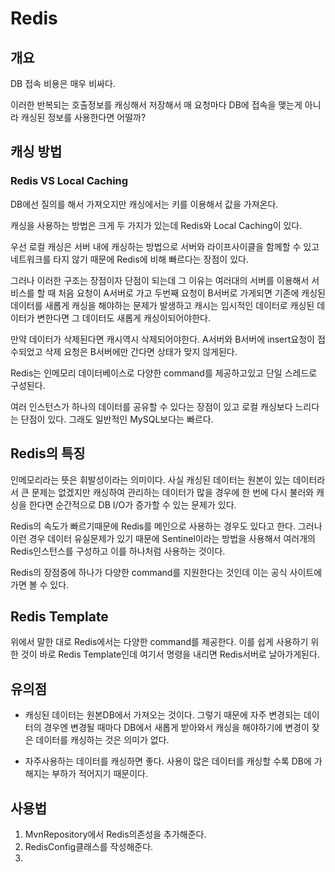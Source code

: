 # Redis

## 개요

DB 접속 비용은 매우 비싸다.

이러한 반복되는 호출정보를 캐싱해서 저장해서 매 요청마다 DB에 접속을 맺는게 아니라 캐싱된 정보를 사용한다면 어떨까?

## 캐싱 방법

### Redis VS Local Caching

DB에선 질의를 해서 가져오지만 캐싱에서는 키를 이용해서 값을 가져온다.

캐싱을 사용하는 방법은 크게 두 가지가 있는데 Redis와 Local Caching이 있다.

우선 로컬 캐싱은 서버 내에 캐싱하는 방법으로 서버와 라이프사이클을 함께할 수 있고 네트워크를 타지 않기 때문에 Redis에 비해 빠르다는 장점이 있다.

그러나 이러한 구조는 장점이자 단점이 되는데 그 이유는 여러대의 서버를 이용해서 서비스를 할 때 처음 요청이 A서버로 가고 두번째 요청이 B서버로 가게되면 기존에 캐싱된 데이터를 새롭게 캐싱을 해야하는 문제가 발생하고 캐시는 임시적인 데이터로 캐싱된 데이터가 변한다면 그 데이터도 새롭게 캐싱이되어야한다.

 만약 데이터가 삭제된다면 캐시역시 삭제되어야한다. A서버와 B서버에 insert요청이 접수되었고 삭제 요청은 B서버에만 간다면 상태가 맞지 않게된다.

Redis는 인메모리 데이터베이스로 다양한 command를 제공하고있고 단일 스레드로 구성된다.

여러 인스턴스가 하나의 데이터를 공유할 수 있다는 장점이 있고 로컬 캐싱보다 느리다는 단점이 있다. 그래도 일반적인 MySQL보다는 빠르다.

## Redis의 특징

인메모리라는 뜻은 휘발성이라는 의미이다. 사실 캐싱된 데이터는 원본이 있는 데이터라서 큰 문제는 없겠지만 캐싱하여 관리하는 데이터가 많을 경우에 한 번에 다시 불러와 캐싱을 한다면 순간적으로 DB I/O가 증가할 수 있는 문제가 있다.

Redis의 속도가 빠르기때문에 Redis를 메인으로 사용하는 경우도 있다고 한다. 그러나 이런 경우 데이터 유실문제가 있기 때문에 Sentinel이라는 방법을 사용해서 여러개의 Redis인스턴스를 구성하고 이를 하나처럼 사용하는 것이다. 

Redis의 장점중에 하나가 다양한 command를 지원한다는 것인데 이는 공식 사이트에가면 볼 수 있다.

## Redis Template

위에서 말한 대로 Redis에서는 다양한 command를 제공한다. 이를 쉽게 사용하기 위한 것이 바로 Redis Template인데 여기서 명령을 내리면 Redis서버로 날아가게된다.

## 유의점

* 캐싱된 데이터는 원본DB에서 가져오는 것이다. 그렇기 때문에 자주 변경되는 데이터의 경우엔 변경될 때마다 DB에서 새롭게 받아와서 캐싱을 해야하기에 변경이 잦은 데이터를 캐싱하는 것은 의미가 없다.

* 자주사용하는 데이터를 캐싱하면 좋다. 사용이 많은 데이터를 캐싱할 수록 DB에 가해지는 부하가 적어지기 때문이다.

## 사용법

1. MvnRepository에서 Redis의존성을 추가해준다.
2. RedisConfig클래스를 작성해준다.
3. 
